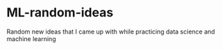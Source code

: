 # ML-random-ideas
Random new ideas that I came up with while practicing data science and machine learning

